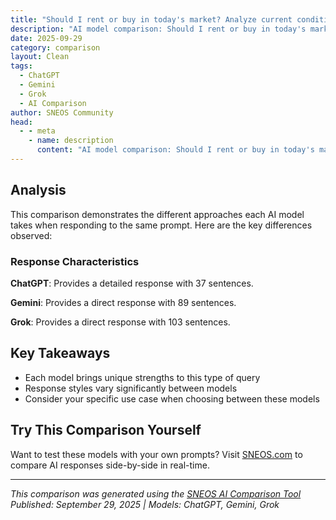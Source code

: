 ```yaml
---
title: "Should I rent or buy in today's market? Analyze current conditions and give specific advice"
description: "AI model comparison: Should I rent or buy in today's market? Analyze current conditions and give specific advice..."
date: 2025-09-29
category: comparison
layout: Clean
tags:
  - ChatGPT
  - Gemini
  - Grok
  - AI Comparison
author: SNEOS Community
head:
  - - meta
    - name: description
      content: "AI model comparison: Should I rent or buy in today's market? Analyze current conditions and give specific advice..."
---
```


<ChatComparison
  title="Should I rent or buy in today's market? Analyze current conditions and give specific advice"
  prompt="Should I rent or buy in today's market? Analyze current conditions and give specific advice"
  :responses='{"ChatGPT": "Deciding whether to rent or buy a home depends on your personal financial situation, lifestyle, and the current real estate market conditions. As of mid-2024, here is an analysis of the key factors affecting this decision:\n\n### Current Market Conditions (2024 Mid-Year Overview)\n\n1. **Interest Rates:**\n - Mortgage rates have somewhat stabilized but remain higher than the historically low rates seen in 2020-2021.\n - Typical 30-year fixed mortgage rates hover around 6-7%, increasing monthly mortgage payments compared to recent years.\n\n2. **Home Prices:**\n - Home prices have plateaued in many regions after significant growth during the pandemic.\n - Some markets are experiencing slight price corrections, while others remain high due to supply constraints.\n\n3. **Inventory Levels:**\n - Housing inventory remains tight in many desirable areas, limiting choices for buyers.\n - New construction is gradually increasing but hasn\u2019t yet met overall demand.\n\n4. **Rent Prices:**\n - Rental rates have increased substantially, driven by high demand and limited supply.\n - In many urban and suburban areas, monthly rent is approaching or exceeding typical mortgage payments for comparable properties.\n\n5. **Economic Factors:**\n - Inflation remains a concern, affecting household budgets.\n - Job market is relatively stable but economic uncertainties persist.\n\n### Considerations for Your Decision\n\n#### When Buying May Make Sense:\n- **You plan to stay in the home for 5\u002B years:** Buying typically becomes more financially advantageous over the long term due to equity building and appreciation potential.\n- **You have a stable income and down payment:** A solid financial foundation, including savings for a 20% down payment (or at least 10%), and good credit helps secure better mortgage terms.\n- **You want to build equity:** Instead of paying rent to a landlord, mortgage payments contribute toward ownership.\n- **You prefer stability:** Homeownership offers control over your living space without rent hikes or lease renewals.\n- **You can handle maintenance costs:** Owning means responsibility for upkeep, repairs, property taxes, and insurance.\n\n#### When Renting May Be Better:\n- **You expect to move within a few years:** Renting offers flexibility without the transaction costs of buying and selling.\n- **You lack sufficient savings for down payment or emergency fund:** Buying without financial cushion risks strain.\n- **You want to avoid market risk:** If home prices decline, buyers can be underwater, whereas renters can relocate more easily.\n- **You prefer less responsibility:** Maintenance and repairs are typically landlord obligations.\n- **Mortgage rates are prohibitive:** Higher interest rates increase monthly payments, sometimes making renting more affordable.\n\n### Specific Advice\n\n- **Crunch Your Numbers:** Use online calculators to compare total monthly costs of renting vs. buying including mortgage, taxes, insurance, maintenance, and rent.\n- **Evaluate Local Market:** Real estate conditions vary by region; consult local market reports or realtors for trends in your area.\n- **Consider Hybrid Approaches:** Rent in a more affordable area while saving aggressively for a down payment, or buy a smaller starter home.\n- **Lock in Rates if Buying:** If you decide to buy, consider locking in mortgage rates soon as they can fluctuate.\n- **Prioritize Financial Stability:** Avoid stretching your budget to buy; affordability and emergency funds are key.\n\n### Summary\n\nGiven higher mortgage rates and elevated home prices in many markets, buying is potentially less appealing for short-term stability but still beneficial if you plan to stay put and can afford it comfortably. Renting offers flexibility and less upfront cost amid economic uncertainties but may mean higher monthly living expenses without building equity.\n\nIf you have strong finances, a plan to stay long-term, and local market conditions are favorable, buying now can be a smart investment. Otherwise, renting while preparing financially for a future purchase might be the prudent choice.\n\n---\n\nIf you provide your location, budget, and how long you plan to stay, I can offer more tailored advice.", "Gemini": "Okay, let\u0027s break down the rent vs. buy decision in today\u0027s market. It\u0027s a complex question with no one-size-fits-all answer, as it depends heavily on your individual circumstances and location.\n\n**Understanding the Current Market Conditions (as of Late October 2023):**\n\n* **High Interest Rates:** The Federal Reserve has been aggressively raising interest rates to combat inflation. This directly impacts mortgage rates, making buying more expensive.\n* **Elevated Home Prices (Generally):** While prices have cooled off from their peak in 2021/early 2022, they\u0027re still relatively high in many markets. Inventory is still low in many desirable areas, keeping upward pressure on prices.\n* **Slowing Sales:** Rising interest rates have cooled buyer demand, leading to slower sales and longer times on the market. This gives buyers more negotiating power in some areas.\n* **Inflation:** Inflation remains a concern, although it has been moderating. This affects the cost of everything, from groceries to home repairs.\n* **Rent Prices:** Rent prices are showing signs of cooling or even decreasing in some markets after a period of rapid increases. However, the local situation varies greatly.\n\n**Key Factors to Consider:**\n\nBefore diving into specific advice, understand that the *right* answer depends on these factors:\n\n1. **Your Financial Situation:**\n * **Income and Savings:** Can you comfortably afford a down payment, closing costs, and ongoing mortgage payments, property taxes, and insurance? Do you have an emergency fund? Lenders like to see a debt-to-income ratio of around 43% or lower.\n * **Credit Score:** A good credit score is crucial for securing a favorable mortgage rate.\n * **Job Security:** Is your employment stable? Buying a home is a long-term commitment.\n2. **Your Location (Extremely Important):**\n * **Local Housing Market:** Is it a buyer\u0027s market or a seller\u0027s market? What are the trends in home prices and rents in your specific area? Use sites like Zillow, Redfin, Realtor.com, and local real estate agencies to research.\n * **Property Taxes and Insurance:** These costs vary significantly by location.\n * **Rental Rates:** Compare rental rates to potential mortgage payments (including taxes, insurance, and potential maintenance).\n3. **Your Lifestyle and Goals:**\n * **How Long Do You Plan to Stay?** As a general rule, you need to stay in a home for at least 5-7 years to recoup the costs of buying (closing costs, real estate agent fees when you sell, etc.).\n * **Flexibility:** Renting offers more flexibility if you anticipate moving for a job or other reasons.\n * **Maintenance and Repairs:** As a homeowner, you\u0027re responsible for all maintenance and repairs, which can be costly and time-consuming.\n * **Personal Preferences:** Do you value homeownership and the ability to customize your living space?\n\n**Specific Advice and Analysis:**\n\nGiven the current market conditions, here\u0027s a framework for making your decision:\n\n**Scenario 1: You\u0027re in a Hot Real Estate Market (Prices Still High, Low Inventory):**\n\n* **Renting Might Be the Better Option (For Now):** With high prices and rising interest rates, buying in a hot market can stretch your budget. Renting allows you to save money, wait for prices to potentially cool down further, and see if interest rates stabilize or decrease. You also avoid the risk of buying at the peak of the market and seeing your home value decline.\n* **If You\u0027re Determined to Buy:**\n * **Be Patient and Negotiate:** Take your time, shop around for the best mortgage rates, and don\u0027t be afraid to make offers below the asking price. Insist on a thorough home inspection.\n * **Consider a Smaller Home or a Different Location:** Be willing to compromise on size, amenities, or location to find a more affordable option.\n * **Look for Fixer-Uppers:** If you\u0027re handy (or willing to hire contractors), a fixer-upper can be a way to get into the market at a lower price.\n * **Explore Government Programs:** Look into first-time homebuyer programs that offer down payment assistance or lower interest rates.\n\n**Scenario 2: You\u0027re in a Cooling or Balanced Real Estate Market (Prices Stabilizing, Inventory Increasing):**\n\n* **Buying Becomes More Attractive (But Still Requires Careful Consideration):** With prices stabilizing and inventory increasing, you may have more negotiating power and find better deals. Rising rental rates can also make buying relatively more appealing.\n* **Things to Keep in Mind:**\n * **Interest Rates Still Matter:** Shop around for the best mortgage rates. Even a small difference in the interest rate can save you a significant amount of money over the life of the loan. Consider an Adjustable Rate Mortgage (ARM) carefully - they can start with a lower rate, but that rate can increase later.\n * **Don\u0027t Overextend Yourself:** Just because you *can* afford a certain mortgage payment doesn\u0027t mean you *should*. Leave room in your budget for unexpected expenses and future financial goals.\n * **Consider the Long-Term Costs:** Factor in property taxes, insurance, maintenance, and potential repairs when calculating the total cost of homeownership.\n\n**Scenario 3: High Rental Costs Relative to Potential Ownership:**\n\n* **Carefully Compare Total Costs:** In some areas, rents have risen so much that the cost of renting is approaching (or even exceeding) the cost of owning, even with higher interest rates. Do a detailed cost analysis, including all expenses associated with both renting and buying.\n* **Consider a Condo or Townhouse:** These can be more affordable entry points into homeownership, especially if you are okay with shared walls.\n\n**Doing Your Homework (Essential Steps):**\n\n1. **Check Your Credit Score:** Get a free copy of your credit report from AnnualCreditReport.com and address any errors or issues.\n2. **Get Pre-Approved for a Mortgage:** This will give you a clear idea of how much you can borrow and what your interest rate will be.\n3. **Research Local Market Conditions:** Use online resources, talk to real estate agents, and attend open houses to get a feel for the local market.\n4. **Create a Detailed Budget:** Calculate all your income and expenses to determine how much you can realistically afford for housing.\n5. **Talk to a Financial Advisor:** A financial advisor can help you assess your overall financial situation and make informed decisions about buying or renting.\n6. **Use Online Calculators:** There are many online rent vs. buy calculators that can help you compare the costs of each option. Be sure to enter accurate information for your specific situation. Here are some examples, but remember to verify their accuracy and consider them as starting points:\n * [NerdWallet Rent vs. Buy Calculator](https://www.nerdwallet.com/mortgages/rent-vs-buy-calculator)\n * [The New York Times Rent vs. Buy Calculator](https://www.nytimes.com/interactive/2014/upshot/buy-rent-calculator.html)\n * [Zillow Rent vs. Buy Calculator](https://www.zillow.com/rent-vs-buy-calculator/)\n\n**Key Takeaways:**\n\n* **No Easy Answer:** The rent vs. buy decision is highly personal and depends on your unique circumstances.\n* **Location is Paramount:** Local market conditions play a major role in determining whether buying or renting is the better option.\n* **Do Your Research:** Thoroughly research the market, your finances, and your lifestyle goals before making a decision.\n* **Be Realistic About Costs:** Factor in all expenses associated with both renting and buying.\n* **Don\u0027t Rush the Decision:** Take your time, weigh your options, and make a choice that you\u0027re comfortable with.\n* **Consider Your Risk Tolerance:** Homeownership involves more risk than renting. Are you comfortable with the possibility of losing money if home prices decline?\n\n**In summary:** In late 2023, with higher interest rates and elevated home prices in many areas, renting is a viable and potentially smart option for many, especially those who need flexibility or are unsure about their long-term plans. However, if you\u0027re financially stable, plan to stay in a location for several years, and find a suitable property in a balanced market, buying can still be a worthwhile investment. Careful analysis and due diligence are essential!\n", "Grok": "Deciding whether to rent or buy in today\u0027s market depends on a variety of factors, including current economic conditions, your personal financial situation, lifestyle preferences, and long-term goals. Below, I\u2019ll analyze the current market conditions (as of late 2023, based on general trends and available data) and provide specific advice to help you make an informed decision. If you have specific details about your location or financial situation, I can tailor this further.\n\n---\n\n### **Current Market Conditions (General Analysis, Late 2023)**\n\n1. **Housing Prices**: \n - Home prices in many markets remain elevated due to lingering effects of high demand during the post-COVID housing boom, though growth has slowed in some areas.\n - According to data from sources like the National Association of Realtors (NAR), median home prices in the U.S. are still near record highs, though appreciation rates have cooled compared to 2021-2022.\n - In some regions, overvaluation concerns persist, with homes priced at levels that may not be sustainable if economic conditions worsen.\n\n2. **Mortgage Rates**: \n - Interest rates for mortgages are at their highest in over a decade, with 30-year fixed rates hovering between 6.5% and 7.5% (as of late 2023, per Freddie Mac data). This significantly increases borrowing costs compared to the 3-4% rates seen in 2020-2021.\n - Higher rates mean larger monthly payments for the same loan amount, making buying less affordable for many.\n\n3. **Rent Trends**: \n - Rental prices have also risen significantly over the past few years due to high demand and limited supply, especially in urban and suburban areas. However, in some markets, rent growth is slowing as more multifamily units come online.\n - Renting often offers more flexibility and lower upfront costs, but long-term costs can add up without the equity-building benefits of homeownership.\n\n4. **Inventory and Competition**: \n - Housing inventory remains relatively low in many areas, though it has improved compared to the peak shortage in 2021-2022. This still creates a seller\u2019s market in desirable locations, driving up prices and competition.\n - Buyers may face bidding wars or need to make concessions (like waiving contingencies) in hot markets.\n\n5. **Economic Uncertainty**: \n - Inflation, potential recession concerns, and job market fluctuations add uncertainty. While unemployment is relatively low (around 3.8% in the U.S. as of late 2023 per Bureau of Labor Statistics), economic headwinds could impact housing demand and affordability.\n - If a recession occurs, home prices could soften, but this is not guaranteed, especially in high-demand areas.\n\n6. **Regional Variations**: \n - Real estate is highly local. Markets in cities like San Francisco, New York, or Austin may behave very differently from rural areas or smaller cities. Some areas are seeing price corrections, while others remain overheated.\n\n---\n\n### **Key Factors to Consider in Your Decision**\n\n1. **Financial Situation**:\n - **Down Payment and Savings**: Buying typically requires a significant upfront cost (3-20% of the home price for a down payment, plus closing costs). If you don\u2019t have enough saved or would deplete your emergency fund, renting may be wiser.\n - **Debt-to-Income Ratio**: Lenders typically want this below 43%. High debt could make qualifying for a mortgage difficult or lead to higher interest rates.\n - **Credit Score**: A good score (above 700) can secure better mortgage rates. If your score is low, work on improving it before buying.\n - **Monthly Budget**: Compare the monthly cost of renting vs. owning (including mortgage, property taxes, insurance, and maintenance). Owning often comes with hidden costs like repairs, which can average 1-2% of the home\u2019s value annually.\n\n2. **Lifestyle and Plans**:\n - **Mobility**: If you anticipate moving within 3-5 years (due to job changes, family plans, etc.), renting offers more flexibility. Selling a home involves transaction costs (typically 5-6% of the sale price for realtor fees and closing costs), which can negate short-term equity gains.\n - **Stability**: If you plan to stay in one area for 7\u002B years, buying can make more sense as you build equity and potentially benefit from appreciation.\n\n3. **Market Conditions in Your Area**:\n - Use tools like the **rent-vs-buy calculator** (e.g., from NerdWallet or Bankrate) to input local home prices, rents, and your financial details to see which is more cost-effective over time.\n - Research local price-to-rent ratios: A high ratio (e.g., home prices are 20\u002B times annual rent) often suggests renting is more economical in the short term.\n\n4. **Long-Term Goals**:\n - Buying can be a path to wealth-building through equity and potential appreciation, but it\u2019s not guaranteed\u2014especially in overvalued markets or during economic downturns.\n - Renting allows you to invest money elsewhere (e.g., stocks, retirement accounts), potentially yielding better returns depending on market performance.\n\n---\n\n### **Specific Advice Based on Scenarios**\n\n1. **If You\u2019re in a High-Cost, Overheated Market** (e.g., San Francisco, Seattle, parts of Florida):\n - **Advice**: Lean toward renting unless you have a strong financial position (large down payment, high income) and plan to stay long-term (7\u002B years). High prices and mortgage rates may lead to overpaying, and a potential correction could reduce home values in the near term.\n - **Why**: Price-to-rent ratios in these areas often favor renting, and the risk of being \u201Chouse poor\u201D (spending too much of your income on housing) is high.\n\n2. **If You\u2019re in a More Affordable or Stabilizing Market** (e.g., parts of the Midwest, smaller cities):\n - **Advice**: Consider buying if you can afford a down payment, have stable income, and plan to stay for at least 5-7 years. Look for homes within your budget (ideally, monthly housing costs \u003C28% of gross income) and negotiate in less competitive markets.\n - **Why**: Lower home prices and potentially softer competition make buying more feasible, and equity buildup can outweigh renting costs over time.\n\n3. **If You\u2019re Financially Unprepared** (low savings, high debt, or unstable income):\n - **Advice**: Rent while building your financial foundation. Focus on saving for a down payment (aim for at least 10-20% to avoid private mortgage insurance), paying down debt, and boosting your credit score.\n - **Why**: Buying now could strain your finances, especially with high interest rates and maintenance costs. Renting gives you time to prepare without the risk of foreclosure or financial stress.\n\n4. **If You\u2019re Financially Ready but Uncertain About the Future** (e.g., potential job relocation, family changes):\n - **Advice**: Rent for now, or look into flexible buying options (e.g., a fixer-upper you can sell easily or a condo with lower maintenance). Avoid overcommitting to a large mortgage if your plans might change in 3-5 years.\n - **Why**: The costs of buying and selling in a short time frame often outweigh the benefits, especially with current transaction costs and interest rates.\n\n---\n\n### **Quantitative Break-Even Analysis (General Example)**\n\nLet\u2019s illustrate with a basic comparison (adjust for your local market):\n- **Home Price**: $400,000\n- **Down Payment**: 10% ($40,000)\n- **Mortgage Rate**: 7% (30-year fixed)\n- **Monthly Mortgage Payment**: ~$2,400 (including principal and interest, excluding taxes/insurance)\n- **Monthly Rent for Similar Property**: $2,000\n- **Annual Maintenance (1% of home value)**: $4,000/year (~$333/month)\n- **Property Taxes and Insurance**: ~$400/month\n- **Total Monthly Cost of Owning**: ~$3,133 vs. Renting at $2,000\n\nIn this scenario, owning costs $1,133 more per month initially. It would take significant appreciation or tax benefits to offset this, and you\u2019d need to stay in the home long enough (typically 5-7\u002B years) to break even on upfront costs. Use a rent-vs-buy calculator with your specific numbers to confirm.\n\n---\n\n### **Other Considerations**\n\n- **Tax Benefits of Owning**: Mortgage interest and property tax deductions can lower your taxable income, but with higher standard deductions since 2018, fewer people itemize. Run the numbers with a tax advisor.\n- **Appreciation Risk**: Don\u2019t bank on rapid home price growth\u2014historically, homes appreciate at about 3-5% annually long-term (per Case-Shiller Index), but local markets vary, and downturns can erase gains.\n- **Renting Flexibility**: Renting avoids the risk of being underwater on a mortgage if values drop, and you\u2019re not responsible for major repairs or property taxes.\n\n---\n\n### **Final Recommendation**\n\nGiven today\u2019s high mortgage rates and elevated home prices in many areas, **renting is often the safer and more flexible choice for most people in the short term**, especially if:\n- You\u2019re in an expensive market.\n- You can\u2019t afford a 10-20% down payment without financial strain.\n- You might move within 5 years.\n- You value flexibility over building equity.\n\nHowever, **buying may make sense if**:\n- You\u2019re in a more affordable market with stable or growing demand.\n- You can secure a mortgage with a manageable payment (\u003C28% of income).\n- You plan to stay in the home for 7\u002B years.\n- You have job stability and a solid financial cushion.\n\n**Action Steps**:\n1. Research your local market ("}' 
  published-date="16:28"
/>

## Analysis

This comparison demonstrates the different approaches each AI model takes when responding to the same prompt. Here are the key differences observed:

### Response Characteristics

**ChatGPT**: Provides a detailed response with 37 sentences. 

**Gemini**: Provides a direct response with 89 sentences. 

**Grok**: Provides a direct response with 103 sentences. 

## Key Takeaways

- Each model brings unique strengths to this type of query
- Response styles vary significantly between models
- Consider your specific use case when choosing between these models

## Try This Comparison Yourself

Want to test these models with your own prompts? Visit [SNEOS.com](https://sneos.com) to compare AI responses side-by-side in real-time.

---

*This comparison was generated using the [SNEOS AI Comparison Tool](https://sneos.com)*
*Published: September 29, 2025 | Models: ChatGPT, Gemini, Grok*
